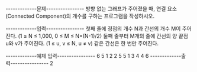 -------------문제----------------
방향 없는 그래프가 주어졌을 때, 연결 요소 (Connected Component)의 개수를 구하는 프로그램을 작성하시오.


-------------입력----------------
첫째 줄에 정점의 개수 N과 간선의 개수 M이 주어진다. 
(1 ≤ N ≤ 1,000, 0 ≤ M ≤ N×(N-1)/2) 둘째 줄부터 M개의 줄에 간선의 양 끝점 u와 v가 주어진다. (1 ≤ u, v ≤ N, u ≠ v) 같은 간선은 한 번만 주어진다.

-------------예제 입력----------------
6 5
1 2
2 5
5 1
3 4
4 6
-------------출력----------------
2